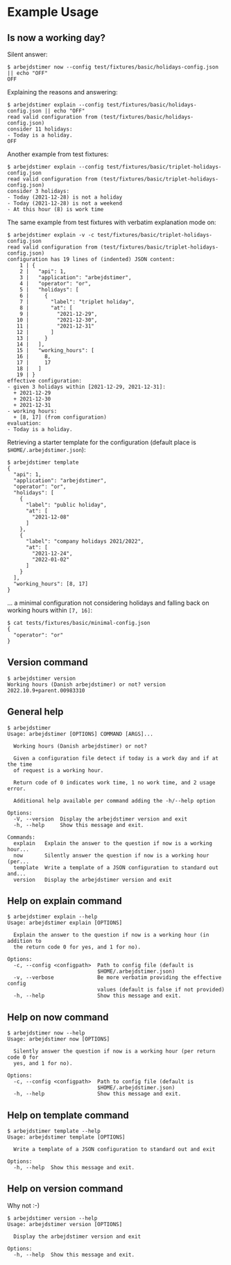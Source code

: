 # Example Usage

## Is now a working day?

Silent answer:

```console
$ arbejdstimer now --config test/fixtures/basic/holidays-config.json || echo "OFF"
OFF
```

Explaining the reasons and answering:

```console
$ arbejdstimer explain --config test/fixtures/basic/holidays-config.json || echo "OFF"
read valid configuration from (test/fixtures/basic/holidays-config.json)
consider 11 holidays:
- Today is a holiday.
OFF
```

Another example from test fixtures:

```console
$ arbejdstimer explain --config test/fixtures/basic/triplet-holidays-config.json
read valid configuration from (test/fixtures/basic/triplet-holidays-config.json)
consider 3 holidays:
- Today (2021-12-28) is not a holiday
- Today (2021-12-28) is not a weekend
- At this hour (8) is work time
```

The same example from test fixtures with verbatim explanation mode on:

```console
$ arbejdstimer explain -v -c test/fixtures/basic/triplet-holidays-config.json
read valid configuration from (test/fixtures/basic/triplet-holidays-config.json)
configuration has 19 lines of (indented) JSON content:
    1 | {
    2 |   "api": 1,
    3 |   "application": "arbejdstimer",
    4 |   "operator": "or",
    5 |   "holidays": [
    6 |     {
    7 |       "label": "triplet holiday",
    8 |       "at": [
    9 |         "2021-12-29",
   10 |         "2021-12-30",
   11 |         "2021-12-31"
   12 |       ]
   13 |     }
   14 |   ],
   15 |   "working_hours": [
   16 |     8,
   17 |     17
   18 |   ]
   19 | }
effective configuration:
- given 3 holidays within [2021-12-29, 2021-12-31]:
  + 2021-12-29
  + 2021-12-30
  + 2021-12-31
- working hours:
  + [8, 17] (from configuration)
evaluation:
- Today is a holiday.
```

Retrieving a starter template for the configuration (default place is `$HOME/.arbejdstimer.json`):

```console
$ arbejdstimer template
{
  "api": 1,
  "application": "arbejdstimer",
  "operator": "or",
  "holidays": [
    {
      "label": "public holiday",
      "at": [
        "2021-12-08"
      ]
    },
    {
      "label": "company holidays 2021/2022",
      "at": [
        "2021-12-24",
        "2022-01-02"
      ]
    }
  ],
  "working_hours": [8, 17]
}
```
... a minimal configuration not considering holidays and falling back on working hours within `[7, 16]`:

```console
$ cat tests/fixtures/basic/minimal-config.json
{
  "operator": "or"
}
```

## Version command

```console
$ arbejdstimer version
Working hours (Danish arbejdstimer) or not? version 2022.10.9+parent.00983310
```

## General help

```console
$ arbejdstimer
Usage: arbejdstimer [OPTIONS] COMMAND [ARGS]...

  Working hours (Danish arbejdstimer) or not?

  Given a configuration file detect if today is a work day and if at the time
  of request is a working hour.

  Return code of 0 indicates work time, 1 no work time, and 2 usage error.

  Additional help available per command adding the -h/--help option

Options:
  -V, --version  Display the arbejdstimer version and exit
  -h, --help     Show this message and exit.

Commands:
  explain   Explain the answer to the question if now is a working hour...
  now       Silently answer the question if now is a working hour (per...
  template  Write a template of a JSON configuration to standard out and...
  version   Display the arbejdstimer version and exit
```

## Help on explain command

```console
$ arbejdstimer explain --help
Usage: arbejdstimer explain [OPTIONS]

  Explain the answer to the question if now is a working hour (in addition to
  the return code 0 for yes, and 1 for no).

Options:
  -c, --config <configpath>  Path to config file (default is
                             $HOME/.arbejdstimer.json)
  -v, --verbose              Be more verbatim providing the effective config
                             values (default is false if not provided)
  -h, --help                 Show this message and exit.
```

## Help on now command

```console
$ arbejdstimer now --help
Usage: arbejdstimer now [OPTIONS]

  Silently answer the question if now is a working hour (per return code 0 for
  yes, and 1 for no).

Options:
  -c, --config <configpath>  Path to config file (default is
                             $HOME/.arbejdstimer.json)
  -h, --help                 Show this message and exit.
```

## Help on template command

```console
$ arbejdstimer template --help
Usage: arbejdstimer template [OPTIONS]

  Write a template of a JSON configuration to standard out and exit

Options:
  -h, --help  Show this message and exit.
```

## Help on version command

Why not :-)

```console
$ arbejdstimer version --help
Usage: arbejdstimer version [OPTIONS]

  Display the arbejdstimer version and exit

Options:
  -h, --help  Show this message and exit.
```
